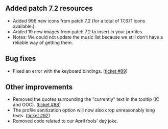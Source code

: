 ## Added patch 7.2 resources

- Added 996 new icons from patch 7.2 (for a total of 17,671 icons available.)
- Added 19 new images from patch 7.2 to insert in your profiles.
- Notes: We could not update the music list because we still don't have a reliable way of getting them.

## Bug fixes

- Fixed an error with the keyboard bindings. ([ticket #89](https://wow.curseforge.com/projects/total-rp-3/issues/89))

## Other improvements

- Removed the quotes surrounding the "currently" text in the tooltip (IC and OOC). ([ticket #88](https://wow.curseforge.com/projects/total-rp-3/issues/88))
- The profile sanitization option will now also crop unreasonably long texts. ([ticket #92](https://wow.curseforge.com/projects/total-rp-3/issues/92))
- Removed code related to our April fools' day joke.
